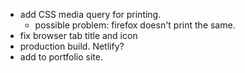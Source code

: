 - add CSS media query for printing.
  - possible problem: firefox doesn't print the same.
- fix browser tab title and icon
- production build. Netlify?
- add to portfolio site.
